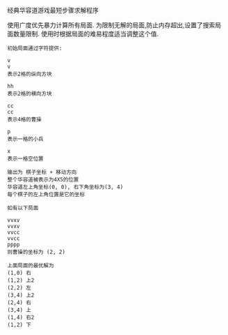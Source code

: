 经典华容道游戏最短步骤求解程序

使用广度优先暴力计算所有局面.
为限制无解的局面,防止内存超出,设置了搜索局面数量限制.
使用时根据局面的难易程度适当调整这个值.

```code
初始局面通过字符提供:

v
v
表示2格的纵向方块

hh
表示2格的横向方块

cc
cc
表示4格的曹操

p
表示一格的小兵

x
表示一格空位置
```

```code
输出为 棋子坐标 + 移动方向
整个华容道被表示为4X5的位置
华容道左上角坐标(0, 0), 右下角坐标为(3, 4)
每个棋子的左上角位置是它的坐标

如有以下局面

vvxv
vvxv
vvcc
vvcc
pppp
则曹操的坐标为 (2, 2)

上面局面的最优解为
(1,0) 右
(1,2) 上2
(2,2) 左
(3,4) 上2
(2,4) 右
(3,4) 上
(1,4) 右2
(1,2) 下
```